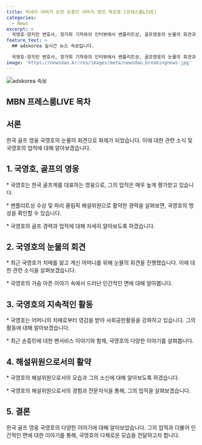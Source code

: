 ```yaml
---
title: 박세리 아버지 논란 손흥민 아버지 발언 재조명 [프레스룸LIVE]
categories:
  - News
excerpt: >
  국영호-양지민 변호사, 장가희 기자와의 인터뷰에서 밴플리트상, 골프영웅의 눈물의 회견과 파리 올림픽에 대한 이야기와 함께, 손흥민의 치매와 손웅정의 팬 서비스 이야기를 만나보세요. #MBN #프레스룸LIVE #골프선수
feature_text: >
  ## adskorea 실시간 뉴스 속보입니다.

  국영호-양지민 변호사, 장가희 기자와의 인터뷰에서 밴플리트상, 골프영웅의 눈물의 회견과 파리 올림픽에 대한 이야기와 함께, 손흥민의 치매와 손웅정의 팬 서비스 이야기를 만나보세요. #MBN #프레스룸LIVE #골프선수
image: 'https://newsdao.kr/res/images/meta/newsdao_breakingnews.jpg'
---
```


<p><img src="https://newsdao.kr/res/images/meta/newsdao_breakingnews.jpg" alt="adskorea 속보" /></p>

<h2>MBN 프레스룸LIVE 목차</h2>

<h2 data-ke-size="size26">서론</h2>

<p data-ke-size="size16">한국 골프 영웅 국영호의 눈물의 회견으로 화제가 되었습니다. 이에 대한 관련 소식 및 국영호의 업적에 대해 알아보겠습니다.</p>

<h2 data-ke-size="size26">1. 국영호, 골프의 영웅</h2>

<p data-ke-size="size16">* 국영호는 한국 골프계를 대표하는 영웅으로, 그의 업적은 매우 높게 평가받고 있습니다.</p>

<p data-ke-size="size16">* 밴플리트상 수상 및 파리 올림픽 해설위원으로 활약한 경력을 살펴보면, 국영호의 명성을 확인할 수 있습니다.</p>

<p data-ke-size="size16">* 국영호의 골프 경력과 업적에 대해 자세히 알아보도록 하겠습니다.</p>

<h2 data-ke-size="size26">2. 국영호의 눈물의 회견</h2>

<p data-ke-size="size16">* 최근 국영호가 치매를 앓고 계신 어머니를 위해 눈물의 회견을 진행했습니다. 이에 대한 관련 소식을 살펴보겠습니다.</p>

<p data-ke-size="size16">* 국영호의 가슴 아픈 이야기 속에서 드러난 인간적인 면에 대해 알아봅니다.</p>

<h2 data-ke-size="size26">3. 국영호의 지속적인 활동</h2>

<p data-ke-size="size16">* 국영호는 어머니의 치매로부터 영감을 받아 사회공헌활동을 강화하고 있습니다. 그의 활동에 대해 알아보겠습니다.</p>

<p data-ke-size="size16">* 최근 손흥민에 대한 팬서비스 이야기와 함께, 국영호의 다양한 이야기를 살펴봅니다.</p>

<h2 data-ke-size="size26">4. 해설위원으로서의 활약</h2>

<p data-ke-size="size16">* 국영호의 해설위원으로서의 모습과 그의 소신에 대해 알아보도록 하겠습니다.</p>

<p data-ke-size="size16">* 국영호의 해설위원으로서의 경험과 전문지식을 통해, 그의 업적을 살펴보겠습니다.</p>

<h2 data-ke-size="size26">5. 결론</h2>

<p data-ke-size="size16">한국 골프 영웅 국영호의 다양한 이야기에 대해 알아보았습니다. 그의 업적과 더불어 인간적인 면에 대한 이야기를 통해, 국영호의 다채로운 모습을 전달하고자 합니다.</p>

